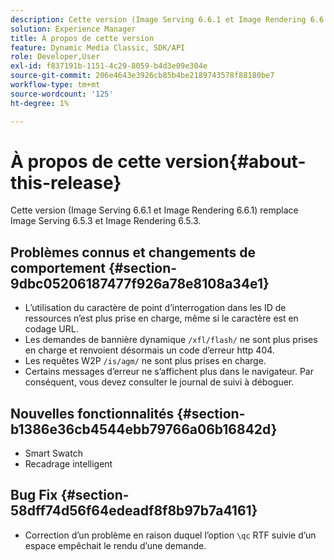 ```yaml
---
description: Cette version (Image Serving 6.6.1 et Image Rendering 6.6.1) remplace Image Serving 6.5.3 et Image Rendering 6.5.3.
solution: Experience Manager
title: À propos de cette version
feature: Dynamic Media Classic, SDK/API
role: Developer,User
exl-id: f837191b-1151-4c29-8059-b4d3e09e304e
source-git-commit: 206e4643e3926cb85b4be2189743578f88180be7
workflow-type: tm+mt
source-wordcount: '125'
ht-degree: 1%

---
```


# À propos de cette version{#about-this-release}

Cette version (Image Serving 6.6.1 et Image Rendering 6.6.1) remplace Image Serving 6.5.3 et Image Rendering 6.5.3.

## Problèmes connus et changements de comportement {#section-9dbc05206187477f926a78e8108a34e1}

* L’utilisation du caractère de point d’interrogation dans les ID de ressources n’est plus prise en charge, même si le caractère est en codage URL.
* Les demandes de bannière dynamique `/xfl/flash/` ne sont plus prises en charge et renvoient désormais un code d’erreur http 404.
* Les requêtes W2P `/is/agm/` ne sont plus prises en charge.
* Certains messages d’erreur ne s’affichent plus dans le navigateur. Par conséquent, vous devez consulter le journal de suivi à déboguer.

## Nouvelles fonctionnalités {#section-b1386e36cb4544ebb79766a06b16842d}

* Smart Swatch
* Recadrage intelligent

## Bug Fix {#section-58dff74d56f64edeadf8f8b97b7a4161}

* Correction d’un problème en raison duquel l’option `\qc` RTF suivie d’un espace empêchait le rendu d’une demande.
